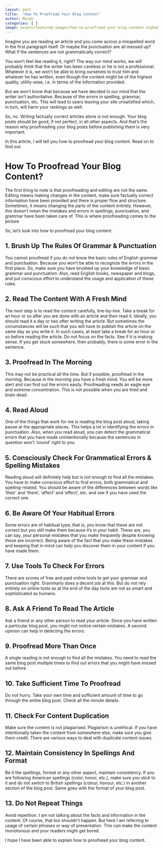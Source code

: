 ```yaml
---
layout: post
title:  "How To Proofread Your Blog Content"
author: Murph
categories: [ ]
image: assets/featured-images/how-to-proofread-your-blog-content-alphablogger.jpg
---
```


Imagine you are reading an article and you come across a misspelled word in the first paragraph itself. Or maybe the punctuation are all messed up? What if the sentences are not grammatically correct?

You won’t feel like reading it, right? The way our mind works, we will probably think that the writer has been careless or he is not a professional. Whatever it is, we won’t be able to bring ourselves to trust him and whatever he has written, even though the content might be of the highest quality, utility-wise, i.e. in terms of the information provided.

But we won’t know that because we have decided in our mind that the writer isn’t authoritative. Because of the errors in spelling, grammar, punctuation, etc. This will lead to users leaving your site unsatisfied which, in turn, will harm your rankings as well.

So, no. Writing factually correct articles alone is not enough. Your blog posts should be good, if not perfect, in all other aspects. And that’s the reason why proofreading your blog posts before publishing them is very important.

In this article, I will tell you how to proofread your blog content. Read on to find out.

# How To Proofread Your Blog Content?

The first thing to note is that proofreading and editing are not the same. Editing means making changes in the content, make sure factually correct information have been provided and there is proper flow and structure. Sometimes, it means changing the parts of the content entirely. However, this doesn’t mean the mistakes and errors in spellings, punctuation, and grammar have been taken care of. This is where proofreading comes to the picture


So, let’s look into how to proofread your blog content.

## 1. Brush Up The Rules Of Grammar & Punctuation

You cannot proofread if you do not know the basic rules of English grammar and punctuation. Because you won’t be able to recognize the errors in the first place. So, make sure you have brushed up your knowledge of basic grammar and punctuation. Also, read English books, newspaper and blogs, and put conscious effort to understand the usage and application of these rules.

## 2. Read The Content With A Fresh Mind

The next step is to read the content carefully, line-by-line. Take a break for an hour or so after you are done with an article and then read it. Ideally, you should read it a day or two after writing the article. But sometimes the circumstances will be such that you will have to publish the article on the same day as you write it. In such cases, at least take a break for an hour or so before reading the article. Do not focus on the facts. See if it is making sense. If you get stuck somewhere, then probably, there is some error in the sentence.

## 3. Proofread In The Morning

This may not be practical all the time. But if possible, proofread in the morning. Because in the morning you have a fresh mind. You will be more alert and can find out the errors easily. Proofreading needs an eagle eye and extreme concentration. This is not possible when you are tired and brain dead.

## 4. Read Aloud

One of the things that work for me is reading the blog post aloud, taking pause at the appropriate places. This helps a lot in identifying the errors in punctuation. Also, when you read aloud, you can detect the grammatical errors that you have made unintentionally because the sentences in question won’t ‘sound’ right to you.

## 5. Consciously Check For Grammatical Errors & Spelling Mistakes

Reading aloud will definitely help but is not enough to find all the mistakes. You have to make conscious effort to find errors, both grammatical and spelling-related. You should be aware of the differences between words like ‘their’ and ‘there’, ‘affect’ and ‘effect’, etc. and see if you have used the correct one.

## 6. Be Aware Of Your Habitual Errors

Some errors are of habitual type, that is, you know that these are not correct but you still make them because it’s in your habit. These are, you can say, your personal mistakes that you make frequently despite knowing these are incorrect. Being aware of the fact that you make these mistakes and keeping that in mind can help you discover them in your content if you have made them.

## 7. Use Tools To Check For Errors

There are scores of free and paid online tools to get your grammar and punctuation right. Grammarly does a decent job at this. But do not rely entirely on online tools as at the end of the day tools are not as smart and sophisticated as humans.

## 8. Ask A Friend To Read The Article

Ask a friend or any other person to read your article. Since you have written a particular blog post, you might not notice certain mistakes. A second opinion can help in detecting the errors.

## 9. Proofread More Than Once

A single reading is not enough to find all the mistakes. You need to read the same blog post multiple times to find out errors that you might have missed out before.

## 10. Take Sufficient Time To Proofread

Do not hurry. Take your own time and sufficient amount of time to go through the entire blog post. Check all the minute details.

## 11. Check For Content Duplication

Make sure the content is not plagiarised. Plagiarism is unethical. If you have intentionally taken the content from somewhere else, make sure you give them credit. There are various ways to deal with duplicate content issues.

## 12. Maintain Consistency In Spellings And Format

Be it the spellings, format or any other aspect, maintain consistency. If you are following American spellings (color, honor, etc.), make sure you stick to it and do not switch to British spellings (colour, honour, etc.) in another section of the blog post. Same goes with the format of your blog post.

## 13. Do Not Repeat Things

Avoid repetition. I am not talking about the facts and information in the content. Of course, that too shouldn’t happen. But here I am referring to usage of certain phrases or way of presentation. This can make the content monotonous and your readers might get bored.

I hope I have been able to explain how to proofread your blog content.